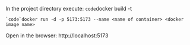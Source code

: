 In the project directory execute:
    `code`docker build -t <name>

    `code`docker run -d -p 5173:5173 --name <name of container> <docker image name>
  
Open in the browser:
      http://localhost:5173
